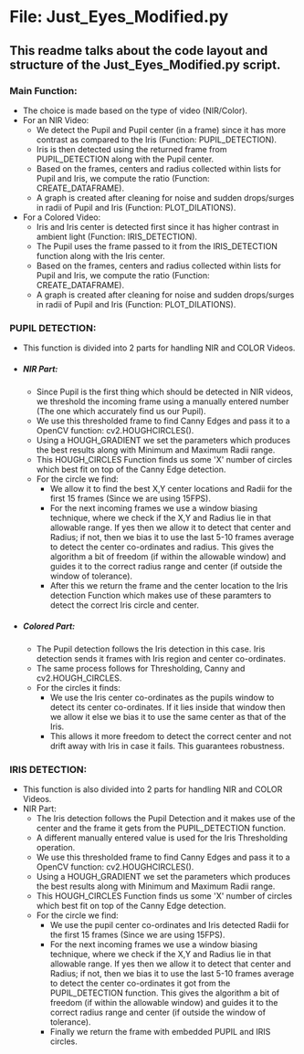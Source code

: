 # **File: Just_Eyes_Modified.py**

## This readme talks about the code layout and structure of the Just_Eyes_Modified.py script.

### Main Function:
* The choice is made based on the type of video (NIR/Color).
* For an NIR Video:
  * We detect the Pupil and Pupil center (in a frame) since it has more contrast as compared to the Iris (Function: PUPIL_DETECTION).
  * Iris is then detected using the returned frame from PUPIL_DETECTION along with the Pupil center.
  * Based on the frames, centers and radius collected within lists for Pupil and Iris, we compute the ratio (Function: CREATE_DATAFRAME).
  * A graph is created after cleaning for noise and sudden drops/surges in radii of Pupil and Iris (Function: PLOT_DILATIONS).
* For a Colored Video:
  * Iris and Iris center is detected first since it has higher contrast in ambient light (Function: IRIS_DETECTION).
  * The Pupil uses the frame passed to it from the IRIS_DETECTION function along with the Iris center.
  * Based on the frames, centers and radius collected within lists for Pupil and Iris, we compute the ratio (Function: CREATE_DATAFRAME).
  * A graph is created after cleaning for noise and sudden drops/surges in radii of Pupil and Iris (Function: PLOT_DILATIONS).


### PUPIL DETECTION:
* This function is divided into 2 parts for handling NIR and COLOR Videos.
* ##### NIR Part:
  * Since Pupil is the first thing which should be detected in NIR videos, we threshold the incoming frame using a manually entered number (The one which accurately find us our Pupil).
  * We use this thresholded frame to find Canny Edges and pass it to a OpenCV function: cv2.HOUGHCIRCLES().
  * Using a HOUGH_GRADIENT we set the parameters which produces the best results along with Minimum and Maximum Radii range.
  * This HOUGH_CIRCLES Function finds us some 'X' number of circles which best fit on top of the Canny Edge detection.
  * For the circle we find:
    * We allow it to find the best X,Y center locations and Radii for the first 15 frames (Since we are using 15FPS).
    * For the next incoming frames we use a window biasing technique, where we check if the X,Y and Radius lie in that allowable range. If yes then we allow it to detect that center and Radius; if not, then we bias it to use the last 5-10 frames average to detect the center co-ordinates and radius. This gives the algorithm a bit of freedom (if within the allowable window) and guides it to the correct radius range and center (if outside the window of tolerance).
    * After this we return the frame and the center location to the Iris detection Function which makes use of these paramters to detect the correct Iris circle and center.
* ##### Colored Part:
  * The Pupil detection follows the Iris detection in this case. Iris detection sends it frames with Iris region and center co-ordinates.
  * The same process follows for Thresholding, Canny and cv2.HOUGH_CIRCLES.
  * For the circles it finds:
    * We use the Iris center co-ordinates as the pupils window to detect its center co-ordinates. If it lies inside that window then we allow it else we bias it to use the same center as that of the Iris.
    * This allows it more freedom to detect the correct center and not drift away with Iris in case it fails. This guarantees robustness.


### IRIS DETECTION:
* This function is also divided into 2 parts for handling NIR and COLOR Videos.
* NIR Part:
  * The Iris detection follows the Pupil Detection and it makes use of the center and the frame it gets from the PUPIL_DETECTION function.
  * A different manually entered value is used for the Iris Thresholding operation.
  * We use this thresholded frame to find Canny Edges and pass it to a OpenCV function: cv2.HOUGHCIRCLES().
  * Using a HOUGH_GRADIENT we set the parameters which produces the best results along with Minimum and Maximum Radii range.
  * This HOUGH_CIRCLES Function finds us some 'X' number of circles which best fit on top of the Canny Edge detection.
  * For the circle we find:
    * We use the pupil center co-ordinates and Iris detected Radii for the first 15 frames (Since we are using 15FPS).
    * For the next incoming frames we use a window biasing technique, where we check if the X,Y and Radius lie in that allowable range. If yes then we allow it to detect that center and Radius; if not, then we bias it to use the last 5-10 frames average to detect the center co-ordinates it got from the PUPIL_DETECTION function. This gives the algorithm a bit of freedom (if within the allowable window) and guides it to the correct radius range and center (if outside the window of tolerance).
    * Finally we return the frame with embedded PUPIL and IRIS circles.
